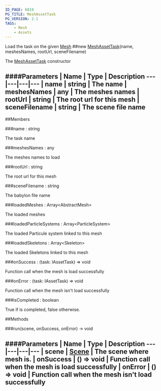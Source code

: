 ```yaml
---
ID_PAGE: 6819
PG_TITLE: MeshAssetTask
PG_VERSION: 2.1
TAGS:
    - Mesh
    - Assets
---
```


Load the task on the given [Mesh](page.php?p=6659)
##new [MeshAssetTask](page.php?p=6819)(name, meshesNames, rootUrl, sceneFilename)



The [MeshAssetTask](page.php?p=6819) constructor




####Parameters
 | Name | Type | Description
---|---|---|---
 | name | string | The name
 | meshesNames | any | The meshes names
 | rootUrl | string | The root url for this mesh
 | sceneFilename | string | The scene file name
---

##Members

###name : string




The task name



###meshesNames : any




The meshes names to load



###rootUrl : string




The root url for this mesh



###sceneFilename : string




The babylon file name



###loadedMeshes : Array&lt;AbstractMesh&gt;




The loaded meshes



###loadedParticleSystems : Array&lt;ParticleSystem&gt;




The loaded Particule system linked to this mesh



###loadedSkeletons : Array&lt;Skeleton&gt;




The loaded Skeletons linked to this mesh



###onSuccess : (task: IAssetTask) =&gt; void




Function call when the mesh is load successfully



###onError : (task: IAssetTask) =&gt; void




Function call when the mesh isn't load successfully



###isCompleted : boolean




True if is completed, false otherwise.











##Methods

###run(scene, onSuccess, onError) &rarr; void

####Parameters
 | Name | Type | Description
---|---|---|---
 | scene | [Scene](page.php?p=6662) | The scene where mesh is.
 | onSuccess | () =&gt; void | Function call when the mesh is load successfully
 | onError | () =&gt; void | Function call when the mesh isn't load successfully
---
